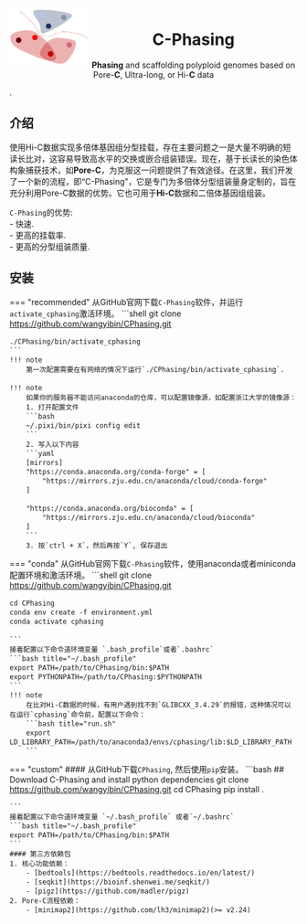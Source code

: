 <img src="logo/logo.png" alt="C-Phasing logo" width="140px" align="left" />
<h1 align="center"><b>C</b>-Phasing</h1>
<p align="center"> <b>Phasing</b> and scaffolding polyploid genomes based on Pore-<b>C</b>, Ultra-long, or Hi-<b>C</b> data</p>.

## 介绍
使用Hi-C数据实现多倍体基因组分型挂载，存在主要问题之一是大量不明确的短读长比对，这容易导致高水平的交换或嵌合组装错误。现在，基于长读长的染色体构象捕获技术，如**Pore-C**，为克服这一问题提供了有效途径。在这里，我们开发了一个新的流程，即“C-Phasing”，它是专门为多倍体分型组装量身定制的，旨在充分利用Pore-C数据的优势。它也可用于**Hi-C**数据和二倍体基因组组装。

`C-Phasing`的优势:   
    - 快速.   
    - 更高的挂载率.  
    - 更高的分型组装质量.

## 安装

=== "recommended" 
    从GitHub官网下载`C-Phasing`软件，并运行`activate_cphasing`激活环境。
    ```shell
    git clone https://github.com/wangyibin/CPhasing.git
    
    ./CPhasing/bin/activate_cphasing
    ```
    !!! note
        第一次配置需要在有网络的情况下运行`./CPhasing/bin/activate_cphasing`.
    
    !!! note
        如果你的服务器不能访问anaconda的仓库，可以配置镜像源，如配置浙江大学的镜像源：  
        1. 打开配置文件
        ```bash
        ~/.pixi/bin/pixi config edit
        ```
        2. 写入以下内容
        ```yaml
        [mirrors]
        "https://conda.anaconda.org/conda-forge" = [
            "https://mirrors.zju.edu.cn/anaconda/cloud/conda-forge"
        ]

        "https://conda.anaconda.org/bioconda" = [
            "https://mirrors.zju.edu.cn/anaconda/cloud/bioconda"
        ]
        ```
        3. 按`ctrl + X`，然后再按`Y`, 保存退出
        
        

=== "conda"
    从GitHub官网下载`C-Phasing`软件，使用anaconda或者miniconda配置环境和激活环境。
    ```shell
    git clone https://github.com/wangyibin/CPhasing.git

    cd CPhasing
    conda env create -f environment.yml
    conda activate cphasing

    ```
    接着配置以下命令道环境变量 `.bash_profile`或者`.bashrc`
    ```bash title="~/.bash_profile"
    export PATH=/path/to/CPhasing/bin:$PATH
    export PYTHONPATH=/path/to/CPhasing:$PYTHONPATH
    ```
    !!! note
        在比对Hi-C数据的时候，有用户遇到找不到`GLIBCXX_3.4.29`的报错，这种情况可以在运行`cphasing`命令前，配置以下命令：
        ```bash title="run.sh"
        export LD_LIBRARY_PATH=/path/to/anaconda3/envs/cphasing/lib:$LD_LIBRARY_PATH
        ```

=== "custom"
    #### 从GitHub下载`CPhasing`, 然后使用`pip`安装。
    ```bash
    ## Download C-Phasing and install python dependencies
    git clone https://github.com/wangyibin/CPhasing.git
    cd CPhasing
    pip install .

    ```
    接着配置以下命令道环境变量 `~/.bash_profile` 或者`~/.bashrc`
    ```bash title="~/.bash_profile" 
    export PATH=/path/to/CPhasing/bin:$PATH
    ```
    #### 第三方依赖包
    1. 核心功能依赖：  
        - [bedtools](https://bedtools.readthedocs.io/en/latest/)  
        - [seqkit](https://bioinf.shenwei.me/seqkit/)  
        - [pigz](https://github.com/madler/pigz)  
    2. Pore-C流程依赖：
        - [minimap2](https://github.com/lh3/minimap2)(>= v2.24)  
    

